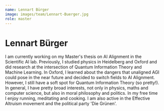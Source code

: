 ```yaml
---
name: Lennart Bürger
image: images/team/Lennart-Buerger.jpg
role: master
---
```

# Lennart Bürger
I am currently working on my Master's thesis on AI Alignment in the Scientific AI lab. Previously, I studied physics in Heidelberg and Oxford and did research at the intersection of Quantum Information Theory and Machine Learning.
In Oxford, I learned about the dangers that unaligned AGI could pose in the near future and decided to switch fields to AI Alignment. However, I still have a soft spot for Quantum Information Theory (so pretty!). In general, I have pretty broad interests, not only in physics, maths and computer science, but also in moral philosophy and politics.
In my free time I enjoy running, meditating and cooking. I am also active in the Effective Altruism movement and the political party 'Die Grünen'. 

